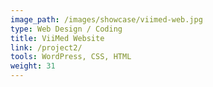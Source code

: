 ```yaml
---
image_path: /images/showcase/viimed-web.jpg
type: Web Design / Coding
title: ViiMed Website
link: /project2/
tools: WordPress, CSS, HTML
weight: 31
---
```

